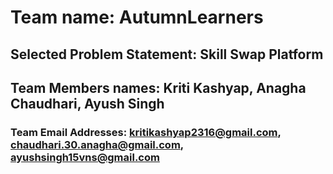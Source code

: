 # Team name: AutumnLearners
## Selected Problem Statement: Skill Swap Platform
## Team Members names: Kriti Kashyap, Anagha Chaudhari, Ayush Singh 
### Team Email Addresses: kritikashyap2316@gmail.com, chaudhari.30.anagha@gmail.com, ayushsingh15vns@gmail.com
